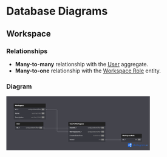 # Database Diagrams

## Workspace

### Relationships

- **Many-to-many** relationship with the [User](../../aggregates/Aggregate.User.md) aggregate.
- **Many-to-one** relationship with the [Workspace Role](../../entities/Entity.WorkspaceRole.md) entity.

### Diagram

<img src="../../../images/domain/diagrams/aggregates/diagram.workspace.png" alt="Workspace Diagram" width="75%"/>
